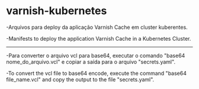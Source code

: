 # varnish-kubernetes
-Arquivos para deploy da aplicação Varnish Cache em cluster kuberentes.

-Manifests to deploy the application Varnish Cache in a Kubernetes Cluster.


---

-Para converter o arquivo vcl para base64, executar o comando "base64 nome_do_arquivo.vcl" e copiar a saída para o arquivo "secrets.yaml".

-To convert the vcl file to base64 encode, execute the command "base64 file_name.vcl" and copy the output to the file "secrets.yaml".
